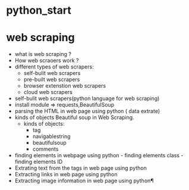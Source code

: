 # python_start

# web scraping 
- what is web scraping ?
- How web scraoers work ?
- different types of web scrapers:
     - self-bulit web scrapers
     -  pre-built web scrapers
     -  browser extenstion web scrapers
     -  cloud web scrapers
- self-bulit web scrapers(python language for web scraping)
- install module => requests,BeautifulSoup
- parsing the HTML in web page using python ( data extrate)
-  kinds of objects Beautiful soup in Web Scraping.
     - kinds of objects:
        - tag
        - navigablestring
        - beautifulsoup
        - comments
- finding elements in webpage using python
      - finding elements class
      - finding elements ID
-  Extrating text from the tags in web page using python
-  Extracting links in web page using python
-  Extracting image information in web page using python¶  
